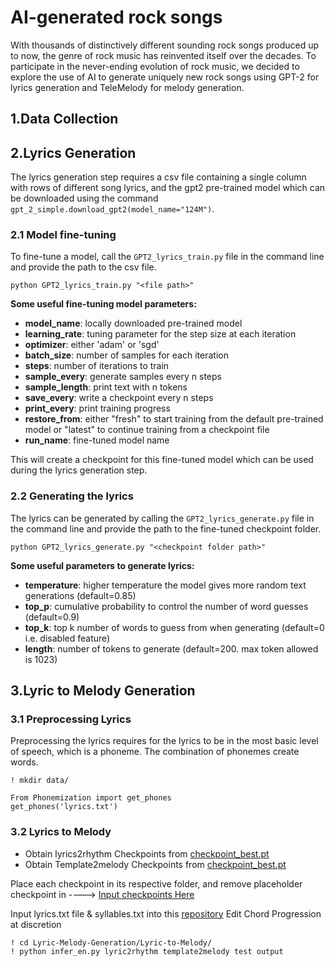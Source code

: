 # AI-generated rock songs
With thousands of distinctively different sounding rock songs produced up to now, the genre of rock music has reinvented itself over the decades. To participate in the never-ending evolution of rock music, we decided to explore the use of AI to generate uniquely new rock songs using GPT-2 for lyrics generation and TeleMelody for melody generation. 
## 1.Data Collection

## 2.Lyrics Generation
The lyrics generation step requires a csv file containing a single column with rows of different song lyrics, 
and the gpt2 pre-trained model which can be downloaded using the command `gpt_2_simple.download_gpt2(model_name="124M")`.
### 2.1 Model fine-tuning
To fine-tune a model, call the `GPT2_lyrics_train.py` file in the command line and provide the path to the csv file.

```python GPT2_lyrics_train.py "<file path>"```

**Some useful fine-tuning model parameters:**
* **model_name**: locally downloaded pre-trained model
* **learning_rate**: tuning parameter for the step size at each iteration
* **optimizer**: either 'adam' or 'sgd'
* **batch_size**: number of samples for each iteration
* **steps**: number of iterations to train
* **sample_every**: generate samples every n steps
* **sample_length**: print text with n tokens
* **save_every**: write a checkpoint every n steps
* **print_every**: print training progress
* **restore_from**: either "fresh" to start training from the default pre-trained model or "latest" to continue training from a checkpoint file
* **run_name**: fine-tuned model name

This will create a checkpoint for this fine-tuned model which can be used during the lyrics generation step.

### 2.2 Generating the lyrics
The lyrics can be generated by calling the `GPT2_lyrics_generate.py` file in the command line and provide the path to the fine-tuned checkpoint folder.

```python GPT2_lyrics_generate.py "<checkpoint folder path>"```

**Some useful parameters to generate lyrics:**
* **temperature**: higher temperature the model gives more random text generations (default=0.85)
* **top_p**: cumulative probability to control the number of word guesses (default=0.9)
* **top_k**: top k number of words to guess from when generating (default=0 i.e. disabled feature)
* **length**: number of tokens to generate (default=200. max token allowed is 1023)
  
## 3.Lyric to Melody Generation
### 3.1 Preprocessing Lyrics
Preprocessing the lyrics requires for the lyrics to be in the most basic level of speech, which is a phoneme. The combination of phonemes create words.

``` 
! mkdir data/
```

``` 
From Phonemization import get_phones
get_phones('lyrics.txt')
```
### 3.2 Lyrics to Melody

- Obtain lyrics2rhythm Checkpoints from [checkpoint_best.pt](https://msramllasc.blob.core.windows.net/modelrelease/lyric2rhythm_en_best.pt)
- Obtain Template2melody Checkpoints from [checkpoint_best.pt](https://msramllasc.blob.core.windows.net/modelrelease/template2melody_best.pt)

Place each checkpoint in its respective folder, and remove placeholder checkpoint in ---->  [Input checkpoints Here](https://github.com/benfenison/Lyric-Melody-Generation/tree/main/Lyric-to-Melody/checkpoints)

Input lyrics.txt file & syllables.txt into this [repository](https://github.com/benfenison/Lyric-Melody-Generation/tree/main/Lyric-to-Melody/data/en/test)
Edit Chord Progression at discretion

```
! cd Lyric-Melody-Generation/Lyric-to-Melody/
! python infer_en.py lyric2rhythm template2melody test output
```
